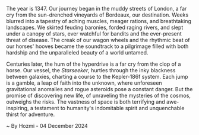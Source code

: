 
The year is 1347.  Our journey began in the muddy streets of London, a far cry from the sun-drenched vineyards of Bordeaux, our destination.  Weeks blurred into a tapestry of aching muscles, meager rations, and breathtaking landscapes.  We skirted feuding baronies, forded raging rivers, and slept under a canopy of stars, ever watchful for bandits and the ever-present threat of disease.  The creak of our wagon wheels and the rhythmic beat of our horses' hooves became the soundtrack to a pilgrimage filled with both hardship and the unparalleled beauty of a world untamed.

Centuries later, the hum of the hyperdrive is a far cry from the clop of a horse.  Our vessel, the *Starseeker*, hurtles through the inky blackness between galaxies, charting a course to the Kepler-186f system.  Each jump is a gamble, a leap of faith into the unknown, where unforeseen gravitational anomalies and rogue asteroids pose a constant danger.  But the promise of discovering new life, of unraveling the mysteries of the cosmos, outweighs the risks.  The vastness of space is both terrifying and awe-inspiring, a testament to humanity's indomitable spirit and unquenchable thirst for adventure.

~ By Hozmi - 04 December 2024
